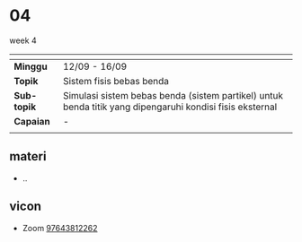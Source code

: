 # 04
week 4

<span> | <span>
:- | :-
**Minggu** | 12/09 - 16/09
**Topik** | Sistem fisis bebas benda
**Sub-topik** | Simulasi sistem bebas benda (sistem partikel) untuk benda titik yang dipengaruhi kondisi fisis eksternal
**Capaian** | -
||


## materi
+ ..


## vicon
+ Zoom [97643812262](https://itb-ac-id.zoom.us/j/97643812262?pwd=T1Vicm9WUTBacGEwTmdSTDNvQ0N6Zz09)